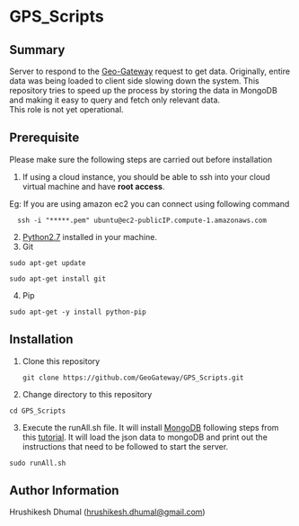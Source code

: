 # GPS_Scripts

Summary
------------------
Server to respond to the [Geo-Gateway](http://geo-gateway.org/main.html) request to get data. Originally, entire data was being loaded to client side slowing down the system. This repository tries to speed up the process by storing the data in MongoDB and making it easy to query and fetch only relevant data.  
This role is not yet operational.  

Prerequisite
------------------

Please make sure the following steps are carried out before installation   

1. If using a cloud instance, you should be able to ssh into your cloud virtual machine and have <b>root access</b>.  

  Eg: If you are using amazon ec2 you can connect using following command
  ```
    ssh -i "*****.pem" ubuntu@ec2-publicIP.compute-1.amazonaws.com
  ```
2. [Python2.7](https://www.python.org/download/releases/2.7/) installed in your machine.  
3. Git  
  ```  
  sudo apt-get update  
    
  sudo apt-get install git  
  ```  
4. Pip  
  ```  
  sudo apt-get -y install python-pip
  ```  

Installation
------------------

1. Clone this repository  
   ```
   git clone https://github.com/GeoGateway/GPS_Scripts.git
   ```  
2. Change directory to this repository  
  ```
  cd GPS_Scripts
  ```  
3. Execute the runAll.sh file. It will install [MongoDB](https://www.mongodb.com/) following steps from this [tutorial](https://www.howtoforge.com/tutorial/install-mongodb-on-ubuntu-14.04/). It will load the json data to mongoDB and print out the instructions that need to be followed to start the server.  
  ```
  sudo runAll.sh
  ```  

Author Information
------------------

Hrushikesh Dhumal (hrushikesh.dhumal@gmail.com)
